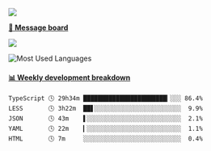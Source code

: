 [![](https://count.getloli.com/get/@SmaIIstars.github.readme)](https://count.getloli.com/)


[**💬 Message board**](https://chat.getloli.com/room/@SmaIIstars.github)

[![](https://chat.getloli.com/room/@SmaIIstars.github/svg?width=600&height=100&limit=20&theme=light&fontSize=14)](https://chat.getloli.com/room/@SmaIIstars.github)


![Most Used Languages](https://github-readme-stats.vercel.app/api/top-langs/?username=SmaIIstars&theme=dark&layout=compact)

<!-- waka-box start -->
#### <a href="https://gist.github.com/e31f5e1b7a15ee54e2fc8fca68aa5e2b" target="_blank">📊 Weekly development breakdown</a>
```text
TypeScript 🕓 29h34m ███████████████████████▎░░░ 86.4%
LESS       🕓 3h22m  ██▋░░░░░░░░░░░░░░░░░░░░░░░░  9.9%
JSON       🕓 43m    ▌░░░░░░░░░░░░░░░░░░░░░░░░░░  2.1%
YAML       🕓 22m    ▎░░░░░░░░░░░░░░░░░░░░░░░░░░  1.1%
HTML       🕓 7m     ░░░░░░░░░░░░░░░░░░░░░░░░░░░  0.4%
```
<!-- Powered by https://github.com/YouEclipse/waka-box-go . -->
<!-- waka-box end -->
